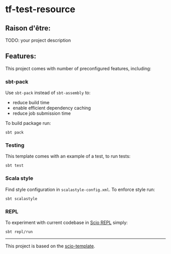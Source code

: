 # tf-test-resource

## Raison d'être:

TODO: your project description

## Features:

This project comes with number of preconfigured features, including:

### sbt-pack

Use `sbt-pack` instead of `sbt-assembly` to:
 * reduce build time
 * enable efficient dependency caching
 * reduce job submission time

To build package run:

```
sbt pack
```

### Testing

This template comes with an example of a test, to run tests:

```
sbt test
```

### Scala style

Find style configuration in `scalastyle-config.xml`. To enforce style run:

```
sbt scalastyle
```

### REPL

To experiment with current codebase in [Scio REPL](https://github.com/spotify/scio/wiki/Scio-REPL)
simply:

```
sbt repl/run
```

---

This project is based on the [scio-template](https://github.com/spotify/scio-template).
